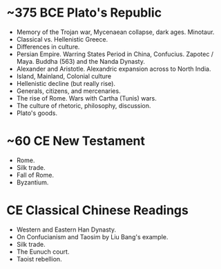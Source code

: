 ~375 BCE Plato's Republic
===========================================

- Memory of the Trojan war, Mycenaean collapse, dark ages. Minotaur.
- Classical vs. Hellenistic Greece.
- Differences in culture.
- Persian Empire. Warring States Period in China, Confucius. Zapotec / Maya. Buddha (563) and
the Nanda Dynasty.
- Alexander and Aristotle. Alexandric expansion across to North India.
- Island, Mainland, Colonial culture
- Hellenistic decline (but really rise).
- Generals, citizens, and mercenaries.
- The rise of Rome. Wars with Cartha (Tunis) wars.
- The culture of rhetoric, philosophy, discussion.
- Plato's goods.


~60 CE New Testament
===========================================

- Rome.
- Silk trade.
- Fall of Rome.
- Byzantium.

CE Classical Chinese Readings
===========================================
- Western and Eastern Han Dynasty.
- On Confucianism and Taosim by Liu Bang's example.
- Silk trade.
- The Eunuch court.
- Taoist rebellion.



